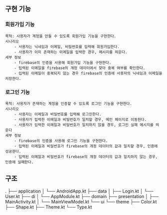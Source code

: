 ## 구현 기능

### 회원가입 기능
	목적: 사용자가 계정을 만들 수 있도록 회원가입 기능을 구현한다.   
	시나리오
		- 사용자는 닉네임과 이메일, 비밀번호를 입력해 회원가입한다.
        - 사용자가 이미 존재하는 이메일을 입력한 경우, 메시지를 띄운다. 
    세부 정보
        - firebase의 인증을 사용해 회원가입 기능을 구현한다.
        - 입력된 이메일을 firebase의 걔정 데이터에서 찾아 중복 여부를 확인한다.
        - 입력된 이메일이 중복되지 않는 경우 firebase의 인증에 사용자의 닉네임과 이메일을 저장한다.


### 로그인 기능
    목적: 사용자가 존재하는 계정을 인증할 수 있도록 로그인 기능을 구현한다. 
    시나리오 
        - 사용자는 이메일과 비밀번호를 입력해 로그인한다. 
        - 사용자가 입력한 이메일과 비밀번호가 일치할 경우, 메인 페이지로 이동한다. 
        - 사용자가 입력한 이메일과 비밀번호가 일치하지 않을 경우, 로그인 실패 메시지를 띄운다
    세부 정보
        - firebase의 인증을 사용해 로그인 기능을 구현한다.  
        - 입력된 이메일과 비밀번호가 firebase의 걔정 데이터의 값과 일치할 경우, 인증에 성공한다. 
        - 입력된 이메일과 비밀번호가 firebase의 걔정 데이터의 값과 일치하지 않는 경우, 인증에 실패한다.



## 구조

.
├── application
│   └── AndroidApp.kt
├── data
│   ├── Login.kt
│   └── User.kt
├── di
│   └── AppModule.kt
├── domain
├── presentation
│   ├── MainActivity.kt
│   └── MainViewModel.kt
└── ui
    └── theme
        ├── Color.kt
        ├── Shape.kt
        ├── Theme.kt
        └── Type.kt